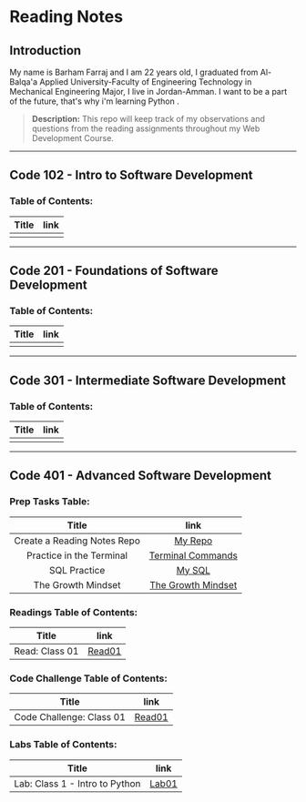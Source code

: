# Reading Notes

## Introduction

<p> My name is Barham Farraj and I am 22 years old, I graduated from Al-Balqa'a Applied University-Faculty of Engineering Technology in Mechanical Engineering Major, I live in Jordan-Amman.
I want to be a part of the future, that's why i'm learning Python . </p>

> **Description:**
>This repo will keep track of my observations and questions from the reading assignments throughout my Web Development Course.

-------------------------------------------------

## Code 102 - Intro to Software Development
### Table of Contents:

| Title |  link  |
|:-:|:-:|
|   |   |

-------------------------------------------------
## Code 201 - Foundations of Software Development
### Table of Contents:

| Title |  link  |
|:-:|:-:|
|   |   |

-------------------------------------------------
## Code 301 - Intermediate Software Development
### Table of Contents:

| Title |  link  |
|:-:|:-:|
|   |   |

-------------------------------------------------
## Code 401 - Advanced Software Development
### Prep Tasks Table:

| Title |  link  |
|:-:|:-:|
| Create a Reading Notes Repo  |  [My Repo](https://github.com/Farraj007/reading-notes) |
|  Practice in the Terminal |  [Terminal Commands](./ReadingNotes401/PracticeTerminal.md)|
| SQL Practice  | [My SQL](./ReadingNotes401/SQLpractice.md)  |
| The Growth Mindset  | [The Growth Mindset](./ReadingNotes401/GrowthMindset.md) |

### Readings Table of Contents:

| Title |  link  |
|:-:|:-:|
|  Read: Class 01 |  [Read01](./ReadingNotes401/Read01.md) |

### Code Challenge Table of Contents:

| Title |  link  |
|:-:|:-:|
|  Code Challenge: Class 01 |  [Read01](./ReadingNotes401/Read01.md) |

### Labs  Table of Contents:

| Title |  link  |
|:-:|:-:|
|  Lab: Class 1 - Intro to Python |  [Lab01](../snakes-cafe/snakes-cafe/README.md) |

